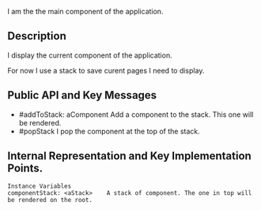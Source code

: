 I am the the main component of the application.

Description
-------------------

I display the current component of the application.

For now I use a stack to save curent pages I need to display.

Public API and Key Messages
-------------------

- #addToStack: aComponent 		Add a component to the stack. This one will be rendered.
- #popStack 						I pop the component at the top of the stack.

 
Internal Representation and Key Implementation Points.
-------------------

    Instance Variables
	componentStack:	<aStack> 	A stack of component. The one in top will be rendered on the root.
